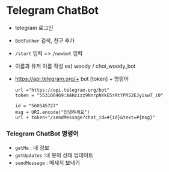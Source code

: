 # Telegram ChatBot

- telegram 로그인

- `BotFather` 검색, 친구 추가

- `/start` 입력 => `/newbot` 입력

- 이름과 유저 이름 작성  ex) woody / choi_woody_bot

- https://api.telegram.org/+ bot [token] + 명령어

  ```
  url ="https://api.telegram.org/bot"
  token = "553100469:AAHzizz9NnrpNYkE5rRtYPR52EJyiswT_i0"
  
  id = "560545727"
  msg = URI.encode("안녕하세요")
  url + token+"/sendMessage?chat_id=#{id}&text=#{msg}"
  ```

  

### Telegram ChatBot 명령어

- `getMe` : 내 정보
- `getUpdates` :내 봇의 상태 업데이트
- `sendMessage` : 메세지 보내기